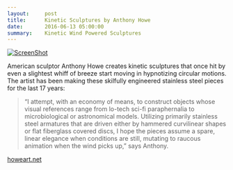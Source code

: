 ```yaml
---
layout:     post
title:      Kinetic Sculptures by Anthony Howe
date:       2016-06-13 05:00:00
summary:    Kinetic Wind Powered Sculptures
---
```


[![ScreenShot](https://github.com/raeldominiquini/raeldominiquini.github.io/blob/master/images/15_Wind.png?raw=true)](https://www.youtube.com/watch?v=gyRJrl4WoN8&list=UUixdwLf4RpXJR31mU4zKLfw)

American sculptor Anthony Howe creates kinetic sculptures that once hit by even a slightest whiff of breeze start moving in hypnotizing
circular motions. The artist has been making these skilfully engineered stainless steel pieces for the last 17 years:

> “I attempt, with an economy of means, to construct objects whose visual references range from lo-tech sci-fi paraphernalia to
microbiological or astronomical models. Utilizing primarily stainless steel armatures that are driven either by hammered curvilinear 
shapes or flat fiberglass covered discs, I hope the pieces assume a spare, linear elegance when conditions are still, mutating to raucous
animation when the wind picks up,” says Anthony.

[howeart.net](http://www.howeart.net/index.html)
